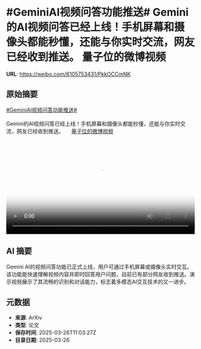 # #GeminiAI视频问答功能推送# Gemini的AI视频问答已经上线！手机屏幕和摄像头都能秒懂，还能与你实时交流，网友已经收到推送。 量子位的微博视频

**URL**: https://weibo.com/6105753431/PkkOCCmNK

## 原始摘要

<a href="https://m.weibo.cn/search?containerid=231522type%3D1%26t%3D10%26q%3D%23GeminiAI%E8%A7%86%E9%A2%91%E9%97%AE%E7%AD%94%E5%8A%9F%E8%83%BD%E6%8E%A8%E9%80%81%23&amp;extparam=%23GeminiAI%E8%A7%86%E9%A2%91%E9%97%AE%E7%AD%94%E5%8A%9F%E8%83%BD%E6%8E%A8%E9%80%81%23" data-hide=""><span class="surl-text">#GeminiAI视频问答功能推送#</span></a> <br><br>Gemini的AI视频问答已经上线！手机屏幕和摄像头都能秒懂，还能与你实时交流，网友已经收到推送。 <a href="https://video.weibo.com/show?fid=1034:5148465383014436" data-hide=""><span class="url-icon"><img style="width: 1rem;height: 1rem" src="https://h5.sinaimg.cn/upload/2015/09/25/3/timeline_card_small_video_default.png" referrerpolicy="no-referrer"></span><span class="surl-text">量子位的微博视频</span></a> <br clear="both"><div style="clear: both"></div><video controls="controls" poster="https://tvax4.sinaimg.cn/orj480/006Fd7o3ly1hzue7dnnzlj30u01hc0vx.jpg" style="width: 100%"><source src="https://f.video.weibocdn.com/o0/Gfunxm8Zlx08mYCUSCcE01041200eWdV0E010.mp4?label=mp4_720p&amp;template=720x1280.24.0&amp;ori=0&amp;ps=1CwnkDw1GXwCQx&amp;Expires=1742990558&amp;ssig=d%2FCEAN376c&amp;KID=unistore,video"><source src="https://f.video.weibocdn.com/o0/AwumuiGAlx08mYCUTOeA010412008sSL0E010.mp4?label=mp4_hd&amp;template=540x960.24.0&amp;ori=0&amp;ps=1CwnkDw1GXwCQx&amp;Expires=1742990558&amp;ssig=ZIoBVVqrVQ&amp;KID=unistore,video"><source src="https://f.video.weibocdn.com/o0/RAWVwgIxlx08mYCUoY9G010412004GD10E010.mp4?label=mp4_ld&amp;template=360x640.24.0&amp;ori=0&amp;ps=1CwnkDw1GXwCQx&amp;Expires=1742990558&amp;ssig=jiks7LkjG2&amp;KID=unistore,video"><p>视频无法显示，请前往<a href="https://video.weibo.com/show?fid=1034%3A5148465383014436" target="_blank" rel="noopener noreferrer">微博视频</a>观看。</p></video>

## AI 摘要

Gemini AI的视频问答功能已正式上线，用户可通过手机屏幕或摄像头实时交互。该功能能快速理解视频内容并即时回答用户问题，目前已有部分网友收到推送。演示视频展示了其流畅的识别和对话能力，标志着多模态AI交互技术的又一进步。

## 元数据

- **来源**: ArXiv
- **类型**: 论文
- **保存时间**: 2025-03-26T11:03:27Z
- **目录日期**: 2025-03-26
